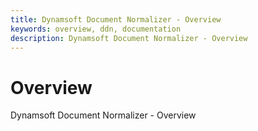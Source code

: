 ```yaml
---
title: Dynamsoft Document Normalizer - Overview
keywords: overview, ddn, documentation
description: Dynamsoft Document Normalizer - Overview
---
```


# Overview

Dynamsoft Document Normalizer - Overview

